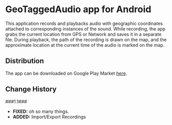 # GeoTaggedAudio app for Android

This application records and playbacks audio with geographic coordinates attached to corresponding instances of the sound. 
While recording, the app grabs the current location from GPS or Network and saves it in a separate file. 
During playback, the path of the recording is drawn on the map, and the approximate location at the current time of the audio is marked on the map.

## Distribution
The app can be downloaded on Google Play Market [here](https://play.google.com/store/apps/details?id=com.ahmetkizilay.audio.geotag "Link").


## Change History
###1.1###
+ **FIXED:** oh so many things.
+ **ADDED:** Import/Export Recordings

